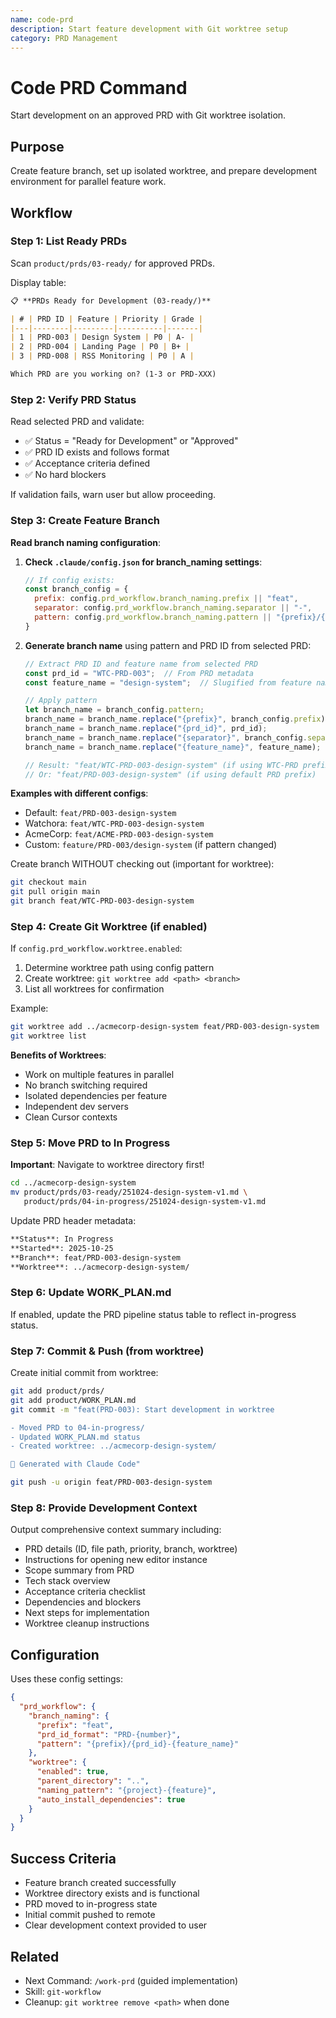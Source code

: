 ```yaml
---
name: code-prd
description: Start feature development with Git worktree setup
category: PRD Management
---
```


# Code PRD Command

Start development on an approved PRD with Git worktree isolation.

## Purpose

Create feature branch, set up isolated worktree, and prepare development environment for parallel feature work.

## Workflow

### Step 1: List Ready PRDs

Scan `product/prds/03-ready/` for approved PRDs.

Display table:
```markdown
📋 **PRDs Ready for Development (03-ready/)**

| # | PRD ID | Feature | Priority | Grade |
|---|--------|---------|----------|-------|
| 1 | PRD-003 | Design System | P0 | A- |
| 2 | PRD-004 | Landing Page | P0 | B+ |
| 3 | PRD-008 | RSS Monitoring | P0 | A |

Which PRD are you working on? (1-3 or PRD-XXX)
```

### Step 2: Verify PRD Status

Read selected PRD and validate:
- ✅ Status = "Ready for Development" or "Approved"
- ✅ PRD ID exists and follows format
- ✅ Acceptance criteria defined
- ✅ No hard blockers

If validation fails, warn user but allow proceeding.

### Step 3: Create Feature Branch

**Read branch naming configuration**:

1. **Check `.claude/config.json` for branch_naming settings**:
   ```javascript
   // If config exists:
   const branch_config = {
     prefix: config.prd_workflow.branch_naming.prefix || "feat",
     separator: config.prd_workflow.branch_naming.separator || "-",
     pattern: config.prd_workflow.branch_naming.pattern || "{prefix}/{prd_id}{separator}{feature_name}"
   }
   ```

2. **Generate branch name** using pattern and PRD ID from selected PRD:
   ```javascript
   // Extract PRD ID and feature name from selected PRD
   const prd_id = "WTC-PRD-003";  // From PRD metadata
   const feature_name = "design-system";  // Slugified from feature name

   // Apply pattern
   let branch_name = branch_config.pattern;
   branch_name = branch_name.replace("{prefix}", branch_config.prefix);
   branch_name = branch_name.replace("{prd_id}", prd_id);
   branch_name = branch_name.replace("{separator}", branch_config.separator);
   branch_name = branch_name.replace("{feature_name}", feature_name);

   // Result: "feat/WTC-PRD-003-design-system" (if using WTC-PRD prefix)
   // Or: "feat/PRD-003-design-system" (if using default PRD prefix)
   ```

**Examples with different configs**:
- Default: `feat/PRD-003-design-system`
- Watchora: `feat/WTC-PRD-003-design-system`
- AcmeCorp: `feat/ACME-PRD-003-design-system`
- Custom: `feature/PRD-003/design-system` (if pattern changed)

Create branch WITHOUT checking out (important for worktree):
```bash
git checkout main
git pull origin main
git branch feat/WTC-PRD-003-design-system
```

### Step 4: Create Git Worktree (if enabled)

If `config.prd_workflow.worktree.enabled`:

1. Determine worktree path using config pattern
2. Create worktree: `git worktree add <path> <branch>`
3. List all worktrees for confirmation

Example:
```bash
git worktree add ../acmecorp-design-system feat/PRD-003-design-system
git worktree list
```

**Benefits of Worktrees**:
- Work on multiple features in parallel
- No branch switching required
- Isolated dependencies per feature
- Independent dev servers
- Clean Cursor contexts

### Step 5: Move PRD to In Progress

**Important**: Navigate to worktree directory first!

```bash
cd ../acmecorp-design-system
mv product/prds/03-ready/251024-design-system-v1.md \
   product/prds/04-in-progress/251024-design-system-v1.md
```

Update PRD header metadata:
```markdown
**Status**: In Progress
**Started**: 2025-10-25
**Branch**: feat/PRD-003-design-system
**Worktree**: ../acmecorp-design-system/
```

### Step 6: Update WORK_PLAN.md

If enabled, update the PRD pipeline status table to reflect in-progress status.

### Step 7: Commit & Push (from worktree)

Create initial commit from worktree:
```bash
git add product/prds/
git add product/WORK_PLAN.md
git commit -m "feat(PRD-003): Start development in worktree

- Moved PRD to 04-in-progress/
- Updated WORK_PLAN.md status
- Created worktree: ../acmecorp-design-system/

🤖 Generated with Claude Code"

git push -u origin feat/PRD-003-design-system
```

### Step 8: Provide Development Context

Output comprehensive context summary including:
- PRD details (ID, file path, priority, branch, worktree)
- Instructions for opening new editor instance
- Scope summary from PRD
- Tech stack overview
- Acceptance criteria checklist
- Dependencies and blockers
- Next steps for implementation
- Worktree cleanup instructions

## Configuration

Uses these config settings:
```json
{
  "prd_workflow": {
    "branch_naming": {
      "prefix": "feat",
      "prd_id_format": "PRD-{number}",
      "pattern": "{prefix}/{prd_id}-{feature_name}"
    },
    "worktree": {
      "enabled": true,
      "parent_directory": "..",
      "naming_pattern": "{project}-{feature}",
      "auto_install_dependencies": true
    }
  }
}
```

## Success Criteria

- Feature branch created successfully
- Worktree directory exists and is functional
- PRD moved to in-progress state
- Initial commit pushed to remote
- Clear development context provided to user

## Related

- Next Command: `/work-prd` (guided implementation)
- Skill: `git-workflow`
- Cleanup: `git worktree remove <path>` when done
